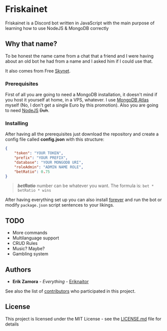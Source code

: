 # Friskainet

Friskainet is a Discord bot written in JavaScript with the main purpose of learning how to use NodeJS & MongoDB correctly

## Why that name?

To be honest the name came from a chat that a friend and I were having about an old bot he had from a name and I asked him if I could use that.

It also comes from Free [Skynet](<https://en.wikipedia.org/wiki/Skynet_(Terminator)>).

### Prerequisites

First of all you are going to need a MongoDB installation, it doesn't mind if you host it yourself at home, in a VPS, whatever. I use [MongoDB Atlas](https://www.mongodb.com/cloud/atlas) myself (No, I don't get a single Euro by this promotion). Also you are going to need [NodeJS](https://nodejs.org/) ~~Duh~~.

### Installing

After having all the prerequisites just download the repository and create a config file called **config.json** with this structure:

```JSON
{
    "token": "YOUR TOKEN",
    "prefix": "YOUR PREFIX",
    "database": "YOUR MONGODB URI",
    "roleAdmin": "ADMIN NAME ROLE",
    "betRatio": 0.75
}
```

> **_betRatio_** number can be whatever you want. The formula is: `bet * betRatio * wins`

After having everything set up you can also install [forever](https://www.npmjs.com/package/forever) and run the bot or modify `package.json` script sentences to your likings.

## TODO

-   More commands
-   Multilanguage support
-   CRUD Rules
-   Music? Maybe?
-   Gambling system

## Authors

-   **Erik Zamora** - _Everything_ - [Eriknaitor](https://github.com/ezxmora)

See also the list of [contributors](https://github.com/Eriknaitor/friskainet/contributors) who participated in this project.

## License

This project is licensed under the MIT License - see the [LICENSE.md](LICENSE.md) file for details
